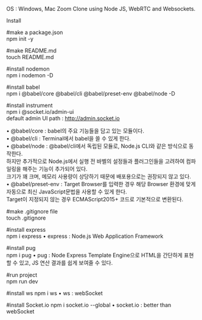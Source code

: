 OS : Windows, Mac
Zoom Clone using Node JS, WebRTC and Websockets.

Install

#make a package.json
<br>
npm init -y

#make README.md
<br>
touch README.md 

#install nodemon
<br>
npm i nodemon -D

#install babel
<br>
npm i @babel/core @babel/cli @babel/preset-env @babel/node -D<br>

#install instrument<br>
npm i @socket.io/admin-ui<br>
default admin UI path : http://admin.socket.io

• @babel/core : babel의 주요 기능들을 담고 있는 모듈이다.<br>
• @babel/cli : Terminal에서 babel을 쓸 수 있게 한다.<br>
• @babel/node : @babel/cli에서 독립된 모듈로, Node.js CLI와 같은 방식으로 동작한다.<br>
                하지만 추가적으로 Node.js에서 실행 전 바벨의 설정들과 플러그인들을 고려하여 컴파일링을 해주는 기능이 추가되어 있다.<br>
                크기가 꽤 크며, 메모리 사용량이 상당하기 때문에 배포용으로는 권장되지 않고 있다.<br>
• @babel/preset-env : Target Browser를 입력한 경우 해당 Browser 환경에 맞게 자동으로 최신 JavaScript문법을 사용할 수 있게 한다.<br>
                      Target이 지정되지 않는 경우 ECMAScript2015+ 코드로 기본적으로 변환된다.<br>


#make .gitignore file
<br>
touch .gitignore

#install express
<br>
npm i express
• express : Node.js Web Application Framework

#install pug
<br>
npm i pug
• pug : Node Express Template Engine으로 HTML을 간단하게 표현할 수 있고, JS 연산 결과를 쉽게 보여줄 수 있다.

#run project
<br>
npm run dev

#install ws
npm i ws
• ws : webSocket 

#install Socket.io
npm i socket.io --global 
• socket.io : better than webSocket 
